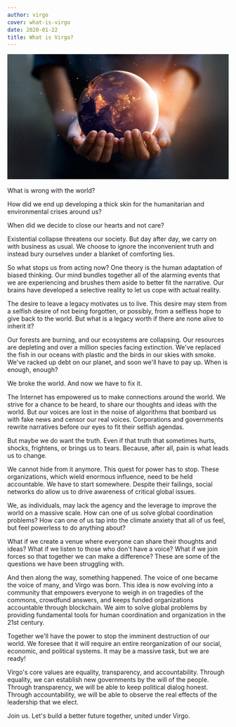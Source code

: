 ```yaml
---
author: virgo
cover: what-is-virgo
date: 2020-01-22
title: What is Virgo?
---
```


![Hands holding Earth](./what-is-virgo.jpg)

What is wrong with the world?

How did we end up developing a thick skin for the humanitarian and environmental crises around us?

When did we decide to close our hearts and not care?

Existential collapse threatens our society. But day after day, we carry on with business as usual. We choose to ignore the inconvenient truth and instead bury ourselves under a blanket of comforting lies.

So what stops us from acting now? One theory is the human adaptation of biased thinking. Our mind bundles together all of the alarming events that we are experiencing and brushes them aside to better fit the narrative. Our brains have developed a selective reality to let us cope with actual reality.

The desire to leave a legacy motivates us to live. This desire may stem from a selfish desire of not being forgotten, or possibly, from a selfless hope to give back to the world. But what is a legacy worth if there are none alive to inherit it?

Our forests are burning, and our ecosystems are collapsing. Our resources are depleting and over a million species facing extinction. We've replaced the fish in our oceans with plastic and the birds in our skies with smoke. We've racked up debt on our planet, and soon we'll have to pay up. When is enough, enough?

We broke the world. And now we have to fix it.

The Internet has empowered us to make connections around the world. We strive for a chance to be heard, to share our thoughts and ideas with the world. But our voices are lost in the noise of algorithms that bombard us with fake news and censor our real voices. Corporations and governments rewrite narratives before our eyes to fit their selfish agendas.

But maybe we do want the truth. Even if that truth that sometimes hurts, shocks, frightens, or brings us to tears. Because, after all, pain is what leads us to change.

We cannot hide from it anymore. This quest for power has to stop. These organizations, which wield enormous influence, need to be held accountable. We have to start somewhere. Despite their failings, social networks do allow us to drive awareness of critical global issues.

We, as individuals, may lack the agency and the leverage to improve the world on a massive scale. How can one of us solve global coordination problems? How can one of us tap into the climate anxiety that all of us feel, but feel powerless to do anything about?

What if we create a venue where everyone can share their thoughts and ideas? What if we listen to those who don't have a voice? What if we join forces so that together we can make a difference? These are some of the questions we have been struggling with.

And then along the way, something happened. The voice of one became the voice of many, and Virgo was born. This idea is now evolving into a community that empowers everyone to weigh in on tragedies of the commons, crowdfund answers, and keeps funded organizations accountable through blockchain. We aim to solve global problems by providing fundamental tools for human coordination and organization in the 21st century.

Together we'll have the power to stop the imminent destruction of our world. We foresee that it will require an entire reorganization of our social, economic, and political systems. It may be a massive task, but we are ready!

Virgo's core values are equality, transparency, and accountability. Through equality, we can establish new governments by the will of the people. Through transparency, we will be able to keep political dialog honest. Through accountability, we will be able to observe the real effects of the leadership that we elect.

Join us. Let's build a better future together, united under Virgo.
